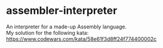 # assembler-interpreter
An interpreter for a made-up Assembly language.<br>
My solution for the following kata: <a>https://www.codewars.com/kata/58e61f3d8ff24f774400002c</a>
